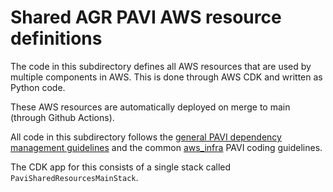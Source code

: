 
# Shared AGR PAVI AWS resource definitions
The code in this subdirectory defines all AWS resources
that are used by multiple components in AWS.
This is done through AWS CDK and written as Python code.

These AWS resources are automatically deployed on merge to main (through Github Actions).

All code in this subdirectory follows the [general PAVI dependency management guidelines](/README.md#dependency-management)
and the common [aws_infra](/README.md#aws-resource-definitions-aws_infra) PAVI coding guidelines.

The CDK app for this consists of a single stack called `PaviSharedResourcesMainStack`.
